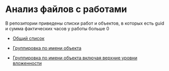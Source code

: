 # Анализ файлов с работами

В репозитории приведены списки работ и объектов, в которых есть guid и сумма фактических часов у работы больше 0
- [Общий список](./results/works.csv)

- [Группировка по имени объекта](./results/objects.csv)

- [Группировка по имени объекта включая верхние уровни вложенности](.results/res.csv)